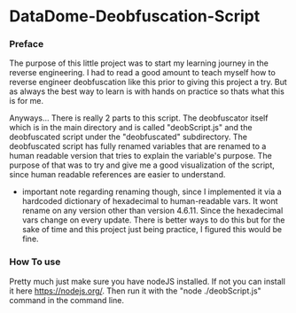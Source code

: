 # DataDome-Deobfuscation-Script

### Preface
The purpose of this little project was to start my learning journey in the reverse engineering. I had to read a good amount to teach myself how to reverse engineer deobfuscation like this prior to giving this project a try. But as always the best way to learn is with hands on practice so thats what this is for me.

Anyways... There is really 2 parts to this script. The deobfuscator itself which is in the main directory and is called "deobScript.js" and the deobfuscated script under the "deobfuscated" subdirectory. The deobfuscated script has fully renamed variables that are renamed to a human readable version that tries to explain the variable's purpose. The purpose of that was to try and give me a good visualization of the script, since human readable references are easier to understand. 

* important note regarding renaming though, since I implemented it via a hardcoded dictionary of hexadecimal to human-readable vars. It wont rename on any version other than version 4.6.11. Since the hexadecimal vars change on every update. There is better ways to do this but for the sake of time and this project just being practice, I figured this would be fine. 

### How To use
Pretty much just make sure you have nodeJS installed. If not you can install it here https://nodejs.org/. 
Then run it with the "node ./deobScript.js" command in the command line.
